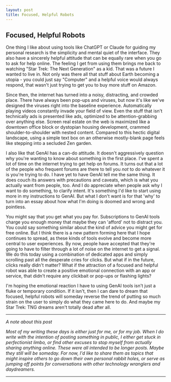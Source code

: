 ```yaml
---
layout: post
title: Focused, Helpful Robots
---
```


## Focused, Helpful Robots

One thing I like about using tools like ChatGPT or Claude for guiding my personal research is the simplicity and mental quiet of the interface.  They also have a sincerely helpful attitude that can be equally rare when you go to ask for help online. The feeling I get from using them brings me back to watching "Star Trek: The Next Generation" as a kid.  That was a future I wanted to live in.  Not only was there all that stuff about Earth becoming a utopia - you could just say "Computer" and a helpful voice would always respond, that wasn't just trying to get you to buy more stuff on Amazon.

Since then, the internet has turned into a noisy, distracting, and crowded place.  There have always been pop-ups and viruses, but now it's like we've designed the viruses right into the baseline experience.  Automatically playing videos constantly invade your field of view.  Even the stuff that isn't technically ads is presented like ads, optimized to be attention-grabbing over anything else.  Screen real estate on the web is maximized like a downtown office block or dystopian housing development, crammed shoulder-to-shoulder with nested content.  Compared to this hectic digital landscape, using a simple text box on an otherwise mostly-blank page feels like stepping into a secluded Zen garden.

<!--more-->

I also like that GenAI has a can-do attitude.  It doesn't aggressively question why you're wanting to know about something in the first place.  I've spent a lot of time on the internet trying to get help on forums.  It turns out that a lot of the people who frequent forums are there to tell you *not* to do whatever it is you're trying to do.  I have yet to have GenAI tell me the same thing.  It does couch its answers with precautions and caveats, which is what you actually want from people, too. And I do appreciate when people ask why I want to do something, to clarify intent.  It's something I'd like to start using more in my instructions to GenAI.  But what I don't want is for that 'why' to turn into an essay about how what I'm doing is doomed and wrong and pointless.

You might say that you get what you pay for.  Subscriptions to GenAI tools charge you enough money that maybe they can 'afford' not to distract you.  You could say something similar about the kind of advice you might get for free online.  But I think there is a new pattern forming here that I hope continues to spread, as these kinds of tools evolve and become more central to user experiences.  By now, people have accepted that they're going to have to filter through a lot of noise on the internet to get a signal.  We do this today using a combination of dedicated apps and simply scrolling past all the desperate cries for clicks.  But what if in the future, clicks really didn't matter?  What if the attraction of a focused and helpful robot was able to create a positive emotional connection with an app or service, that didn't require any clickbait or pop-ups or flashing lights?

I'm hoping the emotional reaction I have to using GenAI tools isn't just a fluke or temporary condition.  If it isn't, then I can dare to dream that focused, helpful robots will someday reverse the trend of putting so much strain on the user to simply do what they came here to do.  And maybe my Star Trek: TNG dreams aren't totally dead after all.

****

*A note about this post*

*Most of my writing these days is either just for me, or for my job.  When I do write with the intention of posting something in public, I either get stuck in perfectionist limbo, or find other excuses to stop myself from actually sharing anything online. These were all intended to be longer posts. Maybe they still will be someday.  For now, I'd like to share them as topics that might inspire others to go down their own personal rabbit holes, or serve as jumping off points for conversations with other technology wranglers and daydreamers.*

****
